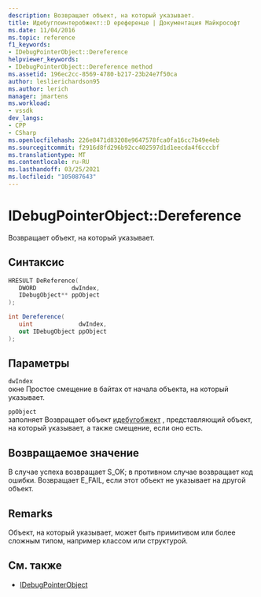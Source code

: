 ```yaml
---
description: Возвращает объект, на который указывает.
title: Идебугпоинтеробжект::D ереференце | Документация Майкрософт
ms.date: 11/04/2016
ms.topic: reference
f1_keywords:
- IDebugPointerObject::Dereference
helpviewer_keywords:
- IDebugPointerObject::Dereference method
ms.assetid: 196ec2cc-8569-4780-b217-23b24e7f50ca
author: leslierichardson95
ms.author: lerich
manager: jmartens
ms.workload:
- vssdk
dev_langs:
- CPP
- CSharp
ms.openlocfilehash: 226e8471d83208e9647578fca0fa16cc7b49e4eb
ms.sourcegitcommit: f2916d8fd296b92cc402597d1d1eecda4f6cccbf
ms.translationtype: MT
ms.contentlocale: ru-RU
ms.lasthandoff: 03/25/2021
ms.locfileid: "105087643"
---
```

# <a name="idebugpointerobjectdereference"></a>IDebugPointerObject::Dereference
Возвращает объект, на который указывает.

## <a name="syntax"></a>Синтаксис

```cpp
HRESULT DeReference( 
   DWORD          dwIndex,
   IDebugObject** ppObject
);
```

```csharp
int Dereference(
   uint             dwIndex,
   out IDebugObject ppObject
);
```

## <a name="parameters"></a>Параметры
`dwIndex`\
окне Простое смещение в байтах от начала объекта, на который указывает.

`ppObject`\
заполняет Возвращает объект [идебугобжект](../../../extensibility/debugger/reference/idebugobject.md) , представляющий объект, на который указывает, а также смещение, если оно есть.

## <a name="return-value"></a>Возвращаемое значение
 В случае успеха возвращает S_OK; в противном случае возвращает код ошибки. Возвращает E_FAIL, если этот объект не указывает на другой объект.

## <a name="remarks"></a>Remarks
 Объект, на который указывает, может быть примитивом или более сложным типом, например классом или структурой.

## <a name="see-also"></a>См. также
- [IDebugPointerObject](../../../extensibility/debugger/reference/idebugpointerobject.md)
